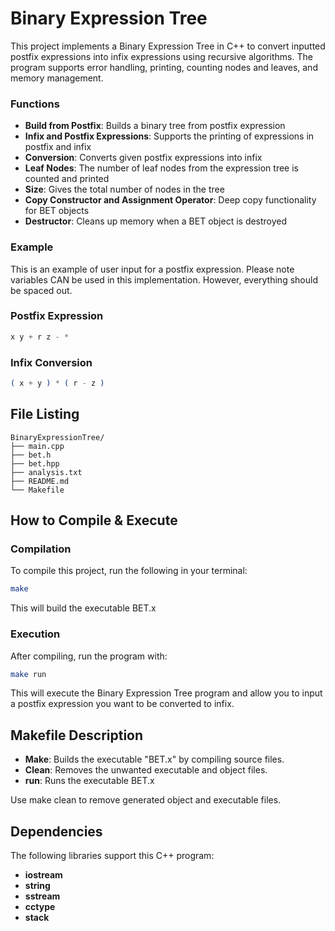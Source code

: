 # Binary Expression Tree
This project implements a Binary Expression Tree in C++ to convert inputted postfix expressions into infix expressions using recursive algorithms. The program supports error handling, printing, counting nodes and leaves, and memory management.

### Functions
- **Build from Postfix**: Builds a binary tree from postfix expression
- **Infix and Postfix Expressions**: Supports the printing of expressions in postfix and infix
- **Conversion**: Converts given postfix expressions into infix
- **Leaf Nodes**: The number of leaf nodes from the expression tree is counted and printed
- **Size**: Gives the total number of nodes in the tree
- **Copy Constructor and Assignment Operator**: Deep copy functionality for BET objects
- **Destructor**: Cleans up memory when a BET object is destroyed

### Example 
This is an example of user input for a postfix expression. Please note variables CAN be used in this implementation. However, everything should be spaced out. 
### Postfix Expression
```ex
x y + r z - * 
```
### Infix Conversion
```ex
( x + y ) * ( r - z )   
```

## File Listing
```
BinaryExpressionTree/
├── main.cpp
├── bet.h
├── bet.hpp
├── analysis.txt
├── README.md
└── Makefile
```
## How to Compile & Execute
### Compilation
To compile this project, run the following in your terminal:
```bash
make
```
This will build the executable BET.x

### Execution
After compiling, run the program with: 
```bash
make run
```
This will execute the Binary Expression Tree program and allow you to input a postfix expression you want to be converted to infix.

## Makefile Description
- **Make**: Builds the executable "BET.x" by compiling source files.
- **Clean**: Removes the unwanted executable and object files.
- **run**: Runs the executable BET.x

Use make clean to remove generated object and executable files. 


## Dependencies
The following libraries support this C++ program:
- **iostream**
- **string**
- **sstream**
- **cctype**
- **stack**



